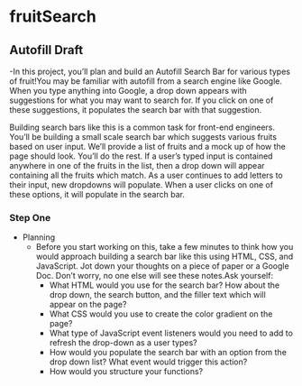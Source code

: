 # fruitSearch

## Autofill Draft

-In this project, you’ll plan and build an Autofill Search Bar for various types of fruit!You may be familiar with autofill from a search engine like Google. When you type anything into Google, a drop down appears with suggestions for what you may want to search for. If you click on one of these suggestions, it populates the search bar with that suggestion.

Building search bars like this is a common task for front-end engineers. You’ll be building a small scale search bar which suggests various fruits based on user input. We’ll provide a list of fruits and a mock up of how the page should look. You’ll do the rest. If a user’s typed input is contained anywhere in one of the fruits in the list, then a drop down will appear containing all the fruits which match. As a user continues to add letters to their input, new dropdowns will populate. When a user clicks on one of these options, it will populate in the search bar.

### Step One
 - Planning
   - Before you start working on this, take a few minutes to think how you would approach building a search bar like this using HTML, CSS, and JavaScript. Jot down your thoughts on a piece of paper or a Google Doc. Don’t worry, no one else will see these notes.Ask yourself:
      - What HTML would you use for the search bar? How about the drop down, the search button, and the filler text which will appear on the page?
      - What CSS would you use to create the color gradient on the page?
      - What type of JavaScript event listeners would you need to add to refresh the drop-down as a user types?
      - How would you populate the search bar with an option from the drop down list? What event would trigger this action?
      - How would you structure your functions?
